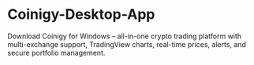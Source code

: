 # Coinigy-Desktop-App
Download Coinigy for Windows – all-in-one crypto trading platform with multi-exchange support, TradingView charts, real-time prices, alerts, and secure portfolio management.
